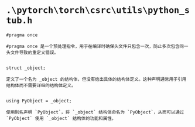 # `.\pytorch\torch\csrc\utils\python_stub.h`

```
#pragma once

#pragma once 是一个预处理指令，用于在编译时确保头文件只包含一次，防止多次包含同一头文件导致的重定义错误。


struct _object;

定义了一个名为 _object 的结构体，但没有给出具体的结构体定义。这种声明通常用于引用结构体而不需要详细的结构体定义。


using PyObject = _object;

使用别名声明 `PyObject`，将 `_object` 结构体命名为 `PyObject`，从而可以通过 `PyObject` 使用 `_object` 结构体的功能和属性。
```